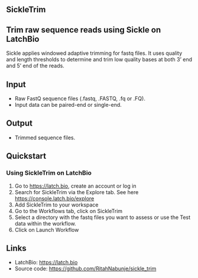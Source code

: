 SickleTrim
---

## Trim raw sequence reads using Sickle on LatchBio
Sickle applies windowed adaptive trimming for fastq files. It uses quality and length thresholds to determine and trim low quality bases at both 3’ end and 5’ end of the reads.

## Input
- Raw FastQ sequence files (.fastq, .FASTQ, .fq or .FQ). 
- Input data can be paired-end or single-end. 

## Output
- Trimmed sequence files.

## Quickstart
### Using SickleTrim on LatchBio
1. Go to https://latch.bio, create an account or log in
2. Search for SickleTrim via the Explore tab. See here https://console.latch.bio/explore
3. Add SickleTrim to your workspace
4. Go to the Workflows tab, click on SickleTrim
5. Select a directory with the fastq files you want to assess or use the Test data within the workflow.
6. Click on Launch Workflow


## Links
- LatchBio: https://latch.bio
- Source code: https://github.com/RitahNabunje/sickle_trim

